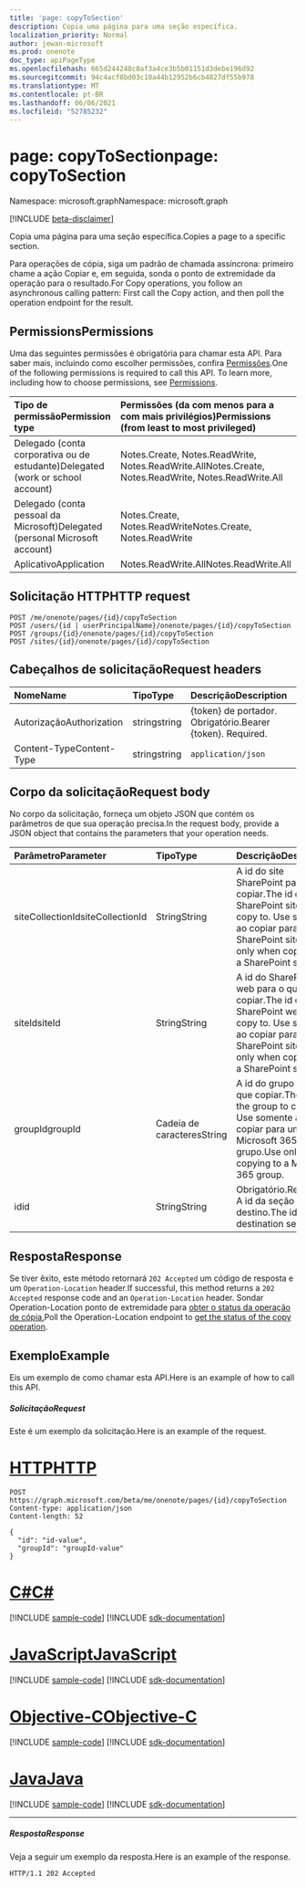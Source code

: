 ```yaml
---
title: 'page: copyToSection'
description: Copia uma página para uma seção específica.
localization_priority: Normal
author: jewan-microsoft
ms.prod: onenote
doc_type: apiPageType
ms.openlocfilehash: 665d244248c8af3a4ce3b5b01151d3debe196d92
ms.sourcegitcommit: 94c4acf8bd03c10a44b12952b6cb4827df55b978
ms.translationtype: MT
ms.contentlocale: pt-BR
ms.lasthandoff: 06/06/2021
ms.locfileid: "52785232"
---
```

# <a name="page-copytosection"></a><span data-ttu-id="1ff95-103">page: copyToSection</span><span class="sxs-lookup"><span data-stu-id="1ff95-103">page: copyToSection</span></span>

<span data-ttu-id="1ff95-104">Namespace: microsoft.graph</span><span class="sxs-lookup"><span data-stu-id="1ff95-104">Namespace: microsoft.graph</span></span>

[!INCLUDE [beta-disclaimer](../../includes/beta-disclaimer.md)]

<span data-ttu-id="1ff95-105">Copia uma página para uma seção específica.</span><span class="sxs-lookup"><span data-stu-id="1ff95-105">Copies a page to a specific section.</span></span>

<span data-ttu-id="1ff95-106">Para operações de cópia, siga um padrão de chamada assíncrona: primeiro chame a ação Copiar e, em seguida, sonda o ponto de extremidade da operação para o resultado.</span><span class="sxs-lookup"><span data-stu-id="1ff95-106">For Copy operations, you follow an asynchronous calling pattern:  First call the Copy action, and then poll the operation endpoint for the result.</span></span>

## <a name="permissions"></a><span data-ttu-id="1ff95-107">Permissions</span><span class="sxs-lookup"><span data-stu-id="1ff95-107">Permissions</span></span>
<span data-ttu-id="1ff95-p101">Uma das seguintes permissões é obrigatória para chamar esta API. Para saber mais, incluindo como escolher permissões, confira [Permissões](/graph/permissions-reference).</span><span class="sxs-lookup"><span data-stu-id="1ff95-p101">One of the following permissions is required to call this API. To learn more, including how to choose permissions, see [Permissions](/graph/permissions-reference).</span></span>

|<span data-ttu-id="1ff95-110">Tipo de permissão</span><span class="sxs-lookup"><span data-stu-id="1ff95-110">Permission type</span></span>      | <span data-ttu-id="1ff95-111">Permissões (da com menos para a com mais privilégios)</span><span class="sxs-lookup"><span data-stu-id="1ff95-111">Permissions (from least to most privileged)</span></span>              |
|:--------------------|:---------------------------------------------------------|
|<span data-ttu-id="1ff95-112">Delegado (conta corporativa ou de estudante)</span><span class="sxs-lookup"><span data-stu-id="1ff95-112">Delegated (work or school account)</span></span> | <span data-ttu-id="1ff95-113">Notes.Create, Notes.ReadWrite, Notes.ReadWrite.All</span><span class="sxs-lookup"><span data-stu-id="1ff95-113">Notes.Create, Notes.ReadWrite, Notes.ReadWrite.All</span></span>    |
|<span data-ttu-id="1ff95-114">Delegado (conta pessoal da Microsoft)</span><span class="sxs-lookup"><span data-stu-id="1ff95-114">Delegated (personal Microsoft account)</span></span> | <span data-ttu-id="1ff95-115">Notes.Create, Notes.ReadWrite</span><span class="sxs-lookup"><span data-stu-id="1ff95-115">Notes.Create, Notes.ReadWrite</span></span>    |
|<span data-ttu-id="1ff95-116">Aplicativo</span><span class="sxs-lookup"><span data-stu-id="1ff95-116">Application</span></span> | <span data-ttu-id="1ff95-117">Notes.ReadWrite.All</span><span class="sxs-lookup"><span data-stu-id="1ff95-117">Notes.ReadWrite.All</span></span> |

## <a name="http-request"></a><span data-ttu-id="1ff95-118">Solicitação HTTP</span><span class="sxs-lookup"><span data-stu-id="1ff95-118">HTTP request</span></span>
<!-- { "blockType": "ignored" } -->
```http
POST /me/onenote/pages/{id}/copyToSection
POST /users/{id | userPrincipalName}/onenote/pages/{id}/copyToSection
POST /groups/{id}/onenote/pages/{id}/copyToSection
POST /sites/{id}/onenote/pages/{id}/copyToSection
```
## <a name="request-headers"></a><span data-ttu-id="1ff95-119">Cabeçalhos de solicitação</span><span class="sxs-lookup"><span data-stu-id="1ff95-119">Request headers</span></span>
| <span data-ttu-id="1ff95-120">Nome</span><span class="sxs-lookup"><span data-stu-id="1ff95-120">Name</span></span>       | <span data-ttu-id="1ff95-121">Tipo</span><span class="sxs-lookup"><span data-stu-id="1ff95-121">Type</span></span> | <span data-ttu-id="1ff95-122">Descrição</span><span class="sxs-lookup"><span data-stu-id="1ff95-122">Description</span></span>|
|:---------------|:--------|:----------|
| <span data-ttu-id="1ff95-123">Autorização</span><span class="sxs-lookup"><span data-stu-id="1ff95-123">Authorization</span></span>  | <span data-ttu-id="1ff95-124">string</span><span class="sxs-lookup"><span data-stu-id="1ff95-124">string</span></span>  | <span data-ttu-id="1ff95-p102">{token} de portador. Obrigatório.</span><span class="sxs-lookup"><span data-stu-id="1ff95-p102">Bearer {token}. Required.</span></span> |
| <span data-ttu-id="1ff95-127">Content-Type</span><span class="sxs-lookup"><span data-stu-id="1ff95-127">Content-Type</span></span> | <span data-ttu-id="1ff95-128">string</span><span class="sxs-lookup"><span data-stu-id="1ff95-128">string</span></span> | `application/json` |

## <a name="request-body"></a><span data-ttu-id="1ff95-129">Corpo da solicitação</span><span class="sxs-lookup"><span data-stu-id="1ff95-129">Request body</span></span>
<span data-ttu-id="1ff95-130">No corpo da solicitação, forneça um objeto JSON que contém os parâmetros de que sua operação precisa.</span><span class="sxs-lookup"><span data-stu-id="1ff95-130">In the request body, provide a JSON object that contains the parameters that your operation needs.</span></span>

| <span data-ttu-id="1ff95-131">Parâmetro</span><span class="sxs-lookup"><span data-stu-id="1ff95-131">Parameter</span></span>    | <span data-ttu-id="1ff95-132">Tipo</span><span class="sxs-lookup"><span data-stu-id="1ff95-132">Type</span></span>   |<span data-ttu-id="1ff95-133">Descrição</span><span class="sxs-lookup"><span data-stu-id="1ff95-133">Description</span></span>|
|:---------------|:--------|:----------|
|<span data-ttu-id="1ff95-134">siteCollectionId</span><span class="sxs-lookup"><span data-stu-id="1ff95-134">siteCollectionId</span></span>|<span data-ttu-id="1ff95-135">String</span><span class="sxs-lookup"><span data-stu-id="1ff95-135">String</span></span>|<span data-ttu-id="1ff95-136">A id do site SharePoint para o que copiar.</span><span class="sxs-lookup"><span data-stu-id="1ff95-136">The id of the SharePoint site to copy to.</span></span> <span data-ttu-id="1ff95-137">Use somente ao copiar para um SharePoint site.</span><span class="sxs-lookup"><span data-stu-id="1ff95-137">Use only when copying to a SharePoint site.</span></span>|
|<span data-ttu-id="1ff95-138">siteId</span><span class="sxs-lookup"><span data-stu-id="1ff95-138">siteId</span></span>|<span data-ttu-id="1ff95-139">String</span><span class="sxs-lookup"><span data-stu-id="1ff95-139">String</span></span>|<span data-ttu-id="1ff95-140">A id do SharePoint web para o que copiar.</span><span class="sxs-lookup"><span data-stu-id="1ff95-140">The id of the SharePoint web to copy to.</span></span> <span data-ttu-id="1ff95-141">Use somente ao copiar para um SharePoint site.</span><span class="sxs-lookup"><span data-stu-id="1ff95-141">Use only when copying to a SharePoint site.</span></span>|
|<span data-ttu-id="1ff95-142">groupId</span><span class="sxs-lookup"><span data-stu-id="1ff95-142">groupId</span></span>|<span data-ttu-id="1ff95-143">Cadeia de caracteres</span><span class="sxs-lookup"><span data-stu-id="1ff95-143">String</span></span>|<span data-ttu-id="1ff95-144">A id do grupo para o que copiar.</span><span class="sxs-lookup"><span data-stu-id="1ff95-144">The id of the group to copy to.</span></span> <span data-ttu-id="1ff95-145">Use somente ao copiar para um Microsoft 365 grupo.</span><span class="sxs-lookup"><span data-stu-id="1ff95-145">Use only when copying to a Microsoft 365 group.</span></span>|
|<span data-ttu-id="1ff95-146">id</span><span class="sxs-lookup"><span data-stu-id="1ff95-146">id</span></span>|<span data-ttu-id="1ff95-147">String</span><span class="sxs-lookup"><span data-stu-id="1ff95-147">String</span></span>|<span data-ttu-id="1ff95-148">Obrigatório.</span><span class="sxs-lookup"><span data-stu-id="1ff95-148">Required.</span></span> <span data-ttu-id="1ff95-149">A id da seção de destino.</span><span class="sxs-lookup"><span data-stu-id="1ff95-149">The id of the destination section.</span></span>|

## <a name="response"></a><span data-ttu-id="1ff95-150">Resposta</span><span class="sxs-lookup"><span data-stu-id="1ff95-150">Response</span></span>

<span data-ttu-id="1ff95-151">Se tiver êxito, este método retornará `202 Accepted` um código de resposta e um `Operation-Location` header.</span><span class="sxs-lookup"><span data-stu-id="1ff95-151">If successful, this method returns a `202 Accepted` response code and an `Operation-Location` header.</span></span> <span data-ttu-id="1ff95-152">Sondar Operation-Location ponto de extremidade para [obter o status da operação de cópia.](onenoteoperation-get.md)</span><span class="sxs-lookup"><span data-stu-id="1ff95-152">Poll the Operation-Location endpoint to [get the status of the copy operation](onenoteoperation-get.md).</span></span>

## <a name="example"></a><span data-ttu-id="1ff95-153">Exemplo</span><span class="sxs-lookup"><span data-stu-id="1ff95-153">Example</span></span>
<span data-ttu-id="1ff95-154">Eis um exemplo de como chamar esta API.</span><span class="sxs-lookup"><span data-stu-id="1ff95-154">Here is an example of how to call this API.</span></span>
##### <a name="request"></a><span data-ttu-id="1ff95-155">Solicitação</span><span class="sxs-lookup"><span data-stu-id="1ff95-155">Request</span></span>
<span data-ttu-id="1ff95-156">Este é um exemplo da solicitação.</span><span class="sxs-lookup"><span data-stu-id="1ff95-156">Here is an example of the request.</span></span>

# <a name="http"></a>[<span data-ttu-id="1ff95-157">HTTP</span><span class="sxs-lookup"><span data-stu-id="1ff95-157">HTTP</span></span>](#tab/http)
<!-- {
  "blockType": "request",
  "name": "page_copytosection"
}-->
```http
POST https://graph.microsoft.com/beta/me/onenote/pages/{id}/copyToSection
Content-type: application/json
Content-length: 52

{
  "id": "id-value",
  "groupId": "groupId-value"
}
```
# <a name="c"></a>[<span data-ttu-id="1ff95-158">C#</span><span class="sxs-lookup"><span data-stu-id="1ff95-158">C#</span></span>](#tab/csharp)
[!INCLUDE [sample-code](../includes/snippets/csharp/page-copytosection-csharp-snippets.md)]
[!INCLUDE [sdk-documentation](../includes/snippets/snippets-sdk-documentation-link.md)]

# <a name="javascript"></a>[<span data-ttu-id="1ff95-159">JavaScript</span><span class="sxs-lookup"><span data-stu-id="1ff95-159">JavaScript</span></span>](#tab/javascript)
[!INCLUDE [sample-code](../includes/snippets/javascript/page-copytosection-javascript-snippets.md)]
[!INCLUDE [sdk-documentation](../includes/snippets/snippets-sdk-documentation-link.md)]

# <a name="objective-c"></a>[<span data-ttu-id="1ff95-160">Objective-C</span><span class="sxs-lookup"><span data-stu-id="1ff95-160">Objective-C</span></span>](#tab/objc)
[!INCLUDE [sample-code](../includes/snippets/objc/page-copytosection-objc-snippets.md)]
[!INCLUDE [sdk-documentation](../includes/snippets/snippets-sdk-documentation-link.md)]

# <a name="java"></a>[<span data-ttu-id="1ff95-161">Java</span><span class="sxs-lookup"><span data-stu-id="1ff95-161">Java</span></span>](#tab/java)
[!INCLUDE [sample-code](../includes/snippets/java/page-copytosection-java-snippets.md)]
[!INCLUDE [sdk-documentation](../includes/snippets/snippets-sdk-documentation-link.md)]

---


##### <a name="response"></a><span data-ttu-id="1ff95-162">Resposta</span><span class="sxs-lookup"><span data-stu-id="1ff95-162">Response</span></span>
<span data-ttu-id="1ff95-163">Veja a seguir um exemplo da resposta.</span><span class="sxs-lookup"><span data-stu-id="1ff95-163">Here is an example of the response.</span></span>
<!-- {
  "blockType": "response"
} -->
```http
HTTP/1.1 202 Accepted
```

<!-- uuid: 8fcb5dbc-d5aa-4681-8e31-b001d5168d79
2015-10-25 14:57:30 UTC -->
<!--
{
  "type": "#page.annotation",
  "description": "page: copyToSection",
  "keywords": "",
  "section": "documentation",
  "tocPath": "",
  "suppressions": [
  ]
}
-->


